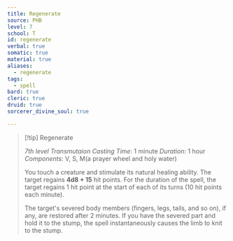 ```yaml
---
title: Regenerate
source: PHB
level: 7
school: T
id: regenerate
verbal: true
somatic: true
material: true
aliases:
  - regenerate
tags:
  - spell
bard: true
cleric: true
druid: true
sorcerer_divine_soul: true

---
```

>[!tip] Regenerate
>
> *7th level Transmutaion*
> *Casting Time:* 1 minute
> *Duration:* 1 hour
> *Components:* V, S, M(a prayer wheel and holy water)
>
>You touch a creature and stimulate its natural healing ability. The target regains **4d8 + 15** hit points. For the duration of the spell, the target regains 1 hit point at the start of each of its turns (10 hit points each minute).
>
>The target's severed body members (fingers, legs, tails, and so on), if any, are restored after 2 minutes. If you have the severed part and hold it to the stump, the spell instantaneously causes the limb to knit to the stump.
>

